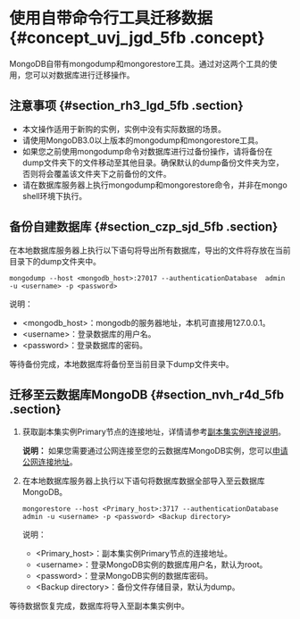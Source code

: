 # 使用自带命令行工具迁移数据 {#concept_uvj_jgd_5fb .concept}

MongoDB自带有mongodump和mongorestore工具。通过对这两个工具的使用，您可以对数据库进行迁移操作。

## 注意事项 {#section_rh3_lgd_5fb .section}

-   本文操作适用于新购的实例，实例中没有实际数据的场景。
-   请使用MongoDB3.0以上版本的mongodump和mongorestore工具。
-   如果您之前使用mongodump命令对数据库进行过备份操作，请将备份在dump文件夹下的文件移动至其他目录。确保默认的dump备份文件夹为空，否则将会覆盖该文件夹下之前备份的文件。
-   请在数据库服务器上执行mongodump和mongorestore命令，并非在mongo shell环境下执行。

## 备份自建数据库 {#section_czp_sjd_5fb .section}

在本地数据库服务器上执行以下语句将导出所有数据库，导出的文件将存放在当前目录下的dump文件夹中。

```
mongodump --host <mongodb_host>:27017 --authenticationDatabase  admin -u <username> -p <password>
```

说明：

-   <mongodb\_host\>：mongodb的服务器地址，本机可直接用127.0.0.1。
-   <username\>：登录数据库的用户名。
-   <password\>：登录数据库的密码。

等待备份完成，本地数据库将备份至当前目录下dump文件夹中。

## 迁移至云数据库MongoDB {#section_nvh_r4d_5fb .section}

1.  获取副本集实例Primary节点的连接地址，详情请参考[副本集实例连接说明](intl.zh-CN/副本集快速入门/连接实例/副本集实例连接说明.md#)。

    **说明：** 如果您需要通过公网连接至您的云数据库MongoDB实例，您可以[申请公网连接地址](intl.zh-CN/副本集快速入门/连接实例/申请公网连接地址.md#)。

2.  在本地数据库服务器上执行以下语句将数据库数据全部导入至云数据库MongoDB。

    ```
    mongorestore --host <Primary_host>:3717 --authenticationDatabase  admin -u <username> -p <password> <Backup directory>
    ```

    说明：

    -   <Primary\_host\>：副本集实例Primary节点的连接地址。
    -   <username\>：登录MongoDB实例的数据库用户名，默认为root。
    -   <password\>：登录MongoDB实例的数据库密码。
    -   <Backup directory\>：备份文件存储目录，默认为dump。

等待数据恢复完成，数据库将导入至副本集实例中。

